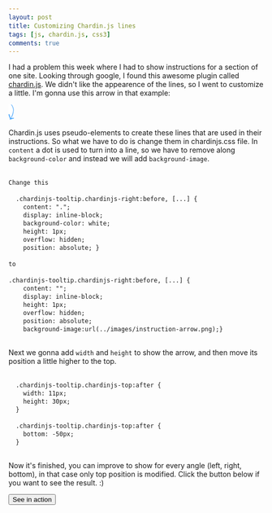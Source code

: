 ```yaml
---
layout: post
title: Customizing Chardin.js lines
tags: [js, chardin.js, css3]
comments: true
---
```


<link href="/assets/css/chardinjs.css" rel="stylesheet">

I had a problem this week where I had to show instructions for a section of one site. Looking through google, I found this awesome plugin called [chardin.js](http://heelhook.github.io/chardin.js/).
We didn't like the appearence of the lines, so I went to customize a little. 
I'm gonna use this arrow in that example:

![Instruction arrow](/assets/images/instruction-arrow.png)

Chardin.js uses pseudo-elements to create these lines that are used in their instructions. So what we have to do is change them in chardinjs.css file. In `content` a dot is used to turn into a line, so we have to remove along `background-color` and instead we will add `background-image`.

<pre lang="html">
<code>
Change this

  .chardinjs-tooltip.chardinjs-right:before, [...] {
    content: ".";
    display: inline-block;
    background-color: white;
    height: 1px;
    overflow: hidden;
    position: absolute; }

to

.chardinjs-tooltip.chardinjs-right:before, [...] {
    content: "";
    display: inline-block;
    height: 1px;
    overflow: hidden;
    position: absolute;
    background-image:url(../images/instruction-arrow.png);}
</code>
</pre>

Next we gonna add `width` and `height` to show the arrow, and then move its position a little higher to the top.

<pre lang="html">
<code>
  .chardinjs-tooltip.chardinjs-top:after {
    width: 11px;
    height: 30px;
  }

  .chardinjs-tooltip.chardinjs-top:after {
    bottom: -50px;
  }
</code>
</pre>

Now it's finished, you can improve to show for every angle (left, right, bottom), in that case only top position is modified. Click the button below if you want to see the result. :)

<button data-intro="I love this plugin!" data-position="top" onclick="$(function() { $('body').chardinJs('start'); });"> See in action</button>

<script src="/assets/js/chardin.js" defer></script>